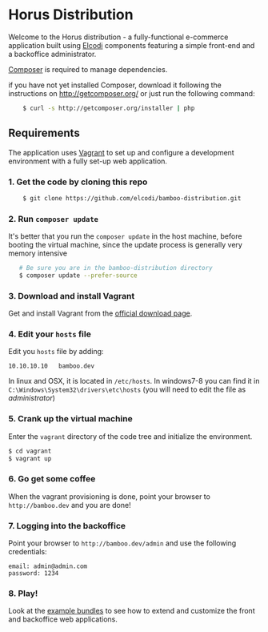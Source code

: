 Horus Distribution
===================

Welcome to the Horus distribution - a fully-functional e-commerce application built using [Elcodi](https://github.com/Symfomany/elcodi) components featuring a simple front-end and a backoffice administrator.


[Composer][1] is required to manage dependencies.

if you have not yet installed Composer, download it following the instructions on
http://getcomposer.org/ or just run the following command:

```bash
    $ curl -s http://getcomposer.org/installer | php
```

Requirements
------------------

The application uses [Vagrant](http://www.vagrantup.com/) to set up and configure a development environment with a fully set-up web application.

### 1. Get the code by cloning this repo

```bash
    $ git clone https://github.com/elcodi/bamboo-distribution.git
```

### 2. Run `composer update`

It's better that you run the `composer update` in the host machine, before booting the virtual machine, since the update process is generally very memory intensive

```bash
   # Be sure you are in the bamboo-distribution directory
   $ composer update --prefer-source
```

### 3. Download and install Vagrant

Get and install Vagrant from the [official download page](http://www.vagrantup.com/downloads).

### 4. Edit your `hosts` file

Edit you `hosts` file by adding:

```
10.10.10.10   bamboo.dev
```

In linux and OSX, it is located in `/etc/hosts`. In windows7-8 you can find it in `C:\Windows\System32\drivers\etc\hosts` (you will need to edit the file as *administrator*) 

### 5. Crank up the virtual machine

Enter the `vagrant` directory of the code tree and initialize the environment.

```bash
$ cd vagrant
$ vagrant up
```

### 6. Go get some coffee

When the vagrant provisioning is done, point your browser to `http://bamboo.dev` and you are done!

### 7. Logging into the backoffice

Point your browser to `http://bamboo.dev/admin` and use the following credentials:

```
email: admin@admin.com
password: 1234
```

### 8. Play!

Look at the [example bundles](https://github.com/elcodi/bamboo-distribution/tree/master/src/Elcodi/AdminExampleBundle) to see how to extend and customize the front and backoffice web applications.


[1]:  http://getcomposer.org/

